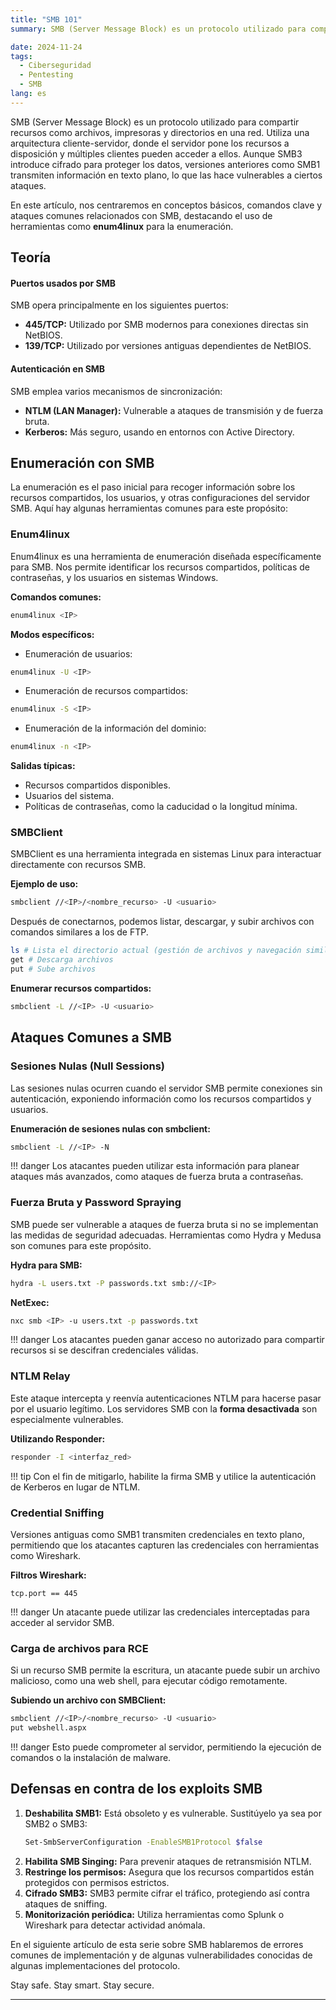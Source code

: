 ```yaml
---
title: "SMB 101"
summary: SMB (Server Message Block) es un protocolo utilizado para compartir recursos como archivos, impresoras y directorios en una red. Utiliza una arquitectura cliente-servidor, donde el servidor pone los recursos a disposición y múltiples clientes pueden acceder a ellos. Aunque SMB3 introduce cifrado para proteger los datos, versiones anteriores como SMB1 transmiten información en texto plano, lo que las hace vulnerables a ciertos ataques.\n\nEn este artículo, nos centraremos en conceptos básicos, comandos clave y ataques comunes relacionados con SMB, destacando el uso de herramientas como **enum4linux** para la enumeración.

date: 2024-11-24
tags:
  - Ciberseguridad
  - Pentesting
  - SMB
lang: es
---
```


SMB (Server Message Block) es un protocolo utilizado para compartir recursos como archivos, impresoras y directorios en una red. Utiliza una arquitectura cliente-servidor, donde el servidor pone los recursos a disposición y múltiples clientes pueden acceder a ellos. Aunque SMB3 introduce cifrado para proteger los datos, versiones anteriores como SMB1 transmiten información en texto plano, lo que las hace vulnerables a ciertos ataques.

En este artículo, nos centraremos en conceptos básicos, comandos clave y ataques comunes relacionados con SMB, destacando el uso de herramientas como **enum4linux** para la enumeración.

<!-- more -->

## Teoría

#### Puertos usados por SMB

SMB opera principalmente en los siguientes puertos:

- **445/TCP:** Utilizado por SMB modernos para conexiones directas sin NetBIOS.
- **139/TCP:** Utilizado por versiones antiguas dependientes de NetBIOS.

#### Autenticación en SMB

SMB emplea varios mecanismos de sincronización:

- **NTLM (LAN Manager):** Vulnerable a ataques de transmisión y de fuerza bruta.
- **Kerberos:** Más seguro, usando en entornos con Active Directory.

## Enumeración con SMB

La enumeración es el paso inicial para recoger información sobre los recursos compartidos, los usuarios, y otras configuraciones del servidor SMB.
Aquí hay algunas herramientas comunes para este propósito:

### Enum4linux

Enum4linux es una herramienta de enumeración diseñada específicamente para SMB. Nos permite identificar los recursos compartidos, políticas de contraseñas, y los usuarios en sistemas Windows.

**Comandos comunes:**

```bash
enum4linux <IP>
```

**Modos específicos:**

- Enumeración de usuarios:
```bash
enum4linux -U <IP>
```

- Enumeración de recursos compartidos:
```bash
enum4linux -S <IP>
```

- Enumeración de la información del dominio:
```bash 
enum4linux -n <IP>
```

**Salidas típicas:**

- Recursos compartidos disponibles.
- Usuarios del sistema.
- Políticas de contraseñas, como la caducidad o la longitud mínima.

### SMBClient

SMBClient es una herramienta integrada en sistemas Linux para interactuar directamente con recursos SMB.

**Ejemplo de uso:**

```bash
smbclient //<IP>/<nombre_recurso> -U <usuario>
```
Después de conectarnos, podemos listar, descargar, y subir archivos con comandos similares a los de FTP.

```bash
ls # Lista el directorio actual (gestión de archivos y navegación similar a Linux)
get # Descarga archivos
put # Sube archivos
```

**Enumerar recursos compartidos:**

```bash
smbclient -L //<IP> -U <usuario>
```

## Ataques Comunes a SMB

### Sesiones Nulas (Null Sessions)

Las sesiones nulas ocurren cuando el servidor SMB permite conexiones sin autenticación, exponiendo información como los recursos compartidos y usuarios.

**Enumeración de sesiones nulas con smbclient:**

```bash
smbclient -L //<IP> -N
```

!!! danger
    Los atacantes pueden utilizar esta información para planear ataques más avanzados, como ataques de fuerza bruta a contraseñas.

### Fuerza Bruta y Password Spraying

SMB puede ser vulnerable a ataques de fuerza bruta si no se implementan las medidas de seguridad adecuadas. Herramientas como Hydra y Medusa son comunes para este propósito.

**Hydra para SMB:**

```bash
hydra -L users.txt -P passwords.txt smb://<IP>
```

**NetExec:**

```bash 
nxc smb <IP> -u users.txt -p passwords.txt
```

!!! danger
    Los atacantes pueden ganar acceso no autorizado para compartir recursos si se descifran credenciales válidas.

### NTLM Relay

Este ataque intercepta y reenvía autenticaciones NTLM para hacerse pasar por el usuario legítimo. Los servidores SMB con la **forma desactivada** son especialmente vulnerables.

**Utilizando Responder:**

```bash
responder -I <interfaz_red>
```

!!! tip
    Con el fin de mitigarlo, habilite la firma SMB y utilice la autenticación de Kerberos en lugar de NTLM.

### Credential Sniffing

Versiones antiguas como SMB1 transmiten credenciales en texto plano, permitiendo que los atacantes capturen las credenciales con herramientas como Wireshark.

**Filtros Wireshark:**

```plaintext
tcp.port == 445
```

!!! danger
    Un atacante puede utilizar las credenciales interceptadas para acceder al servidor SMB.

### Carga de archivos para RCE

Si un recurso SMB permite la escritura, un atacante puede subir un archivo malicioso, como una web shell, para ejecutar código remotamente.

**Subiendo un archivo con SMBClient:**

```bash
smbclient //<IP>/<nombre_recurso> -U <usuario>
put webshell.aspx
```

!!! danger
    Esto puede comprometer al servidor, permitiendo la ejecución de comandos o la instalación de malware.

## Defensas en contra de los exploits SMB

1. **Deshabilita SMB1:** Está obsoleto y es vulnerable. Sustitúyelo ya sea por SMB2 o SMB3:
    ```bash
    Set-SmbServerConfiguration -EnableSMB1Protocol $false
    ```
2. **Habilita SMB Singing:** Para prevenir ataques de retransmisión NTLM.
3. **Restringe los permisos:** Asegura que los recursos compartidos están protegidos con permisos estrictos.
4. **Cifrado SMB3:** SMB3 permite cifrar el tráfico, protegiendo así contra ataques de sniffing.
5. **Monitorización periódica:** Utiliza herramientas como Splunk o Wireshark para detectar actividad anómala.

En el siguiente artículo de esta serie sobre SMB hablaremos de errores comunes de implementación y de algunas vulnerabilidades conocidas de algunas implementaciones del protocolo.

Stay safe. Stay smart. Stay secure.

---